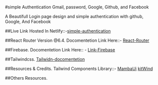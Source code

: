 #simple Authentication Gmail, password, Google, Github, and Facebook

A Beautifull Login page design and simple authentication with github, Google, And Facebook

##Live Link
Hosted In Netlify::-[simple-authentication]()

##React Router Version @6.4.
Docomentetion Link Here::- [React-Router](https://reactrouter.com/en/main/start/tutorial)

##Firebase.
Docomentetion Link Here:: - [Link-Firebase](https://firebase.google.com/?hl=en&authuser=0)

##Tailwindcss.
[Tailwidn-docomentetion](https://tailwindcss.com/docs/installation)

##Resources & Credits.
Tailwind Components Library::- [MambaUi](https://www.mambaui.com/)
[kitWind](https://kitwind.io/)

##Others Resources.

